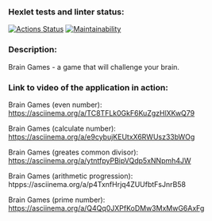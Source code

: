 ### Hexlet tests and linter status:
[![Actions Status](https://github.com/nosopirochka/java-project-61/actions/workflows/hexlet-check.yml/badge.svg)](https://github.com/nosopirochka/java-project-61/actionsi) [![Maintainability](https://api.codeclimate.com/v1/badges/ceee6e247ea8ee741734/maintainability)](https://codeclimate.com/github/nosopirochka/java-project-61/maintainability)

### Description:
Brain Games - a game that will challenge your brain.

### Link to video of the application in action:

Brain Games (even number): https://asciinema.org/a/TC8TFLk0GkF6KuZgzHlXKwQ79

Brain Games (calculate number): https://asciinema.org/a/e9cybujKEUtxX6RWUsz33bWOg

Brain Games (greates common divisor): https://asciinema.org/a/ytntfpyPBipVQdp5xNNpmh4JW

Brain Games (arithmetic progression): htpps://asciinema.org/a/p4TxnfHrjq4ZUUfbtFsJnrB58

Brain Games (prime number): https://asciinema.org/a/Q4Qq0JXPfKoDMw3MxMwG6AxFg
